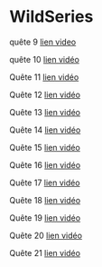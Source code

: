 # WildSeries

quête 9  [lien video](https://www.loom.com/share/e989d5b09cb14e9fb323a97d56d44029)

quête 10  [lien vidéo](https://www.loom.com/share/f5beb15a23a041db886d5ee0a9377877)

Quête 11 [lien vidéo](https://www.loom.com/share/3e86212c9a6a4657ad00fa63a8530b17)

Quête 12 [lien vidéo](https://www.loom.com/share/75c97d1e5c2946ca96776d5e880650fc)

Quête 13 [lien vidéo](https://www.loom.com/share/f00a2efd4afe4be79cf0ffdab39e687c)

Quête 14 [lien vidéo](https://www.loom.com/share/9063958bea5045bab6c2d2817bdc092e)

Quête 15 [lien vidéo](https://www.loom.com/share/3001ce36ae20411cb713158e598b86f6)

Quête 16 [lien vidéo](https://www.loom.com/share/947e3996f28b478387c488b8b725db04)

Quête 17 [lien vidéo](https://www.loom.com/share/10eec9d598fa4abf97b7be3dc7ef4d61)

Quête 18 [lien vidéo](https://www.loom.com/share/6803201ec925478aa68ec4b1558ffb00)

Quête 19 [lien vidéo](https://www.loom.com/share/a2ac24098c1b47819ee5e160c0c7eabd)

Quête 20 [lien vidéo](https://www.loom.com/share/dd5ed63e797147bca75e5ba40fbf932f)

Quête 21 [lien vidéo](https://www.loom.com/share/01cfadba554d4eec873f0492e05ded7e)

